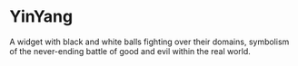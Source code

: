# YinYang
A widget with black and white balls fighting over their domains, symbolism of the never-ending battle of good and evil within the real world.
